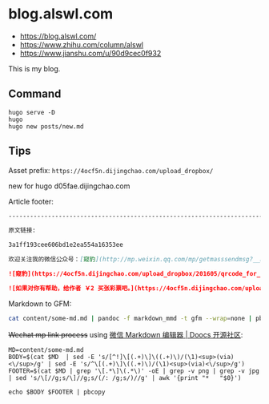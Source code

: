# blog.alswl.com

- https://blog.alswl.com/
- https://www.zhihu.com/column/alswl
- https://www.jianshu.com/u/90d9cec0f932

This is my blog.

## Command

```
hugo serve -D
hugo
hugo new posts/new.md
```

## Tips


Asset prefix: `https://4ocf5n.dijingchao.com/upload_dropbox/`

new for hugo
d05fae.dijingchao.com

Article footer:

```markdown
--------------------------------------------------------------------------

原文链接: 

3a1ff193cee606bd1e2ea554a16353ee

欢迎关注我的微信公众号：[窥豹](http://mp.weixin.qq.com/mp/getmasssendmsg?__biz=MzIyNTIwMTU3MQ==#wechat_webview_type=1&wechat_redirect)

![窥豹](https://4ocf5n.dijingchao.com/upload_dropbox/201605/qrcode_for_gh_17e2f9c2caa4_258.jpg)

![如果对你有帮助，给作者 ￥2 买张彩票吧。](https://4ocf5n.dijingchao.com/upload_dropbox/meta/wechat-pay-s-crop.png)
```

Markdown to GFM:

```bash
cat content/some-md.md | pandoc -f markdown_mmd -t gfm --wrap=none | pbcopy
```

<del>Wechat mp link process</del>
using
[微信 Markdown 编辑器 | Doocs 开源社区](https://doocs.gitee.io/md/):


```
MD=content/some-md.md
BODY=$(cat $MD  | sed -E 's/[^!]\[(.+)\]\((.+)\)/(\1)<sup>(via)<\/sup>/g' | sed -E 's/^\[(.+)\]\((.+)\)/(\1)<sup>(via)<\/sup>/g')
FOOTER=$(cat $MD | grep '\[.*\]\(.*\)' -oE | grep -v png | grep -v jpg | sed 's/\[//g;s/\]//g;s/(/: /g;s/)//g' | awk '{print "*   "$0}')

echo $BODY $FOOTER | pbcopy
```

